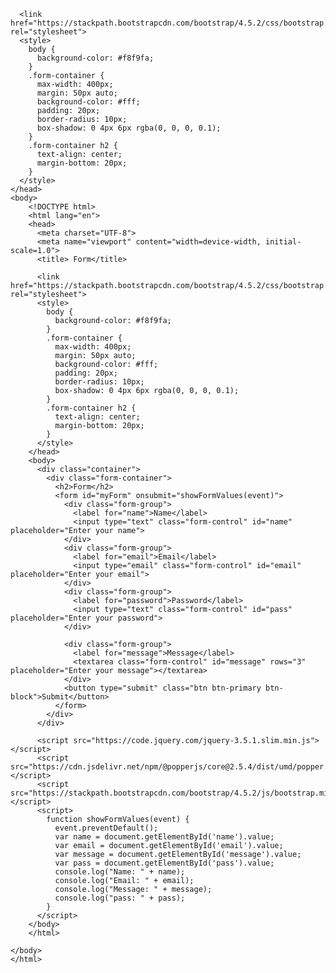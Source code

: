 <!DOCTYPE html>
<html lang="en">
<head>
    <meta charset="UTF-8">
    <meta name="viewport" content="width=device-width, initial-scale=1.0">
    <title>Document</title>
</head>
<body>
    <!DOCTYPE html>
    <html lang="en">
    <head>
      <meta charset="UTF-8">
      <meta name="viewport" content="width=device-width, initial-scale=1.0">
      <title>Beautiful Form</title>

      <link href="https://stackpath.bootstrapcdn.com/bootstrap/4.5.2/css/bootstrap.min.css" rel="stylesheet">
      <style>
        body {
          background-color: #f8f9fa;
        }
        .form-container {
          max-width: 400px;
          margin: 50px auto;
          background-color: #fff;
          padding: 20px;
          border-radius: 10px;
          box-shadow: 0 4px 6px rgba(0, 0, 0, 0.1);
        }
        .form-container h2 {
          text-align: center;
          margin-bottom: 20px;
        }
      </style>
    </head>
    <body>
        <!DOCTYPE html>
        <html lang="en">
        <head>
          <meta charset="UTF-8">
          <meta name="viewport" content="width=device-width, initial-scale=1.0">
          <title> Form</title>
      
          <link href="https://stackpath.bootstrapcdn.com/bootstrap/4.5.2/css/bootstrap.min.css" rel="stylesheet">
          <style>
            body {
              background-color: #f8f9fa;
            }
            .form-container {
              max-width: 400px;
              margin: 50px auto;
              background-color: #fff;
              padding: 20px;
              border-radius: 10px;
              box-shadow: 0 4px 6px rgba(0, 0, 0, 0.1);
            }
            .form-container h2 {
              text-align: center;
              margin-bottom: 20px;
            }
          </style>
        </head>
        <body>
          <div class="container">
            <div class="form-container">
              <h2>Form</h2>
              <form id="myForm" onsubmit="showFormValues(event)">
                <div class="form-group">
                  <label for="name">Name</label>
                  <input type="text" class="form-control" id="name" placeholder="Enter your name">
                </div>
                <div class="form-group">
                  <label for="email">Email</label>
                  <input type="email" class="form-control" id="email" placeholder="Enter your email">
                </div>
                <div class="form-group">
                  <label for="password">Password</label>
                  <input type="text" class="form-control" id="pass" placeholder="Enter your password">
                </div>
                
                <div class="form-group">
                  <label for="message">Message</label>
                  <textarea class="form-control" id="message" rows="3" placeholder="Enter your message"></textarea>
                </div>
                <button type="submit" class="btn btn-primary btn-block">Submit</button>
              </form>
            </div>
          </div>

          <script src="https://code.jquery.com/jquery-3.5.1.slim.min.js"></script>
          <script src="https://cdn.jsdelivr.net/npm/@popperjs/core@2.5.4/dist/umd/popper.min.js"></script>
          <script src="https://stackpath.bootstrapcdn.com/bootstrap/4.5.2/js/bootstrap.min.js"></script>
          <script>
            function showFormValues(event) {
              event.preventDefault();
              var name = document.getElementById('name').value;
              var email = document.getElementById('email').value;
              var message = document.getElementById('message').value;
              var pass = document.getElementById('pass').value;
              console.log("Name: " + name);
              console.log("Email: " + email);
              console.log("Message: " + message);
              console.log("pass: " + pass);
            }
          </script>
        </body>
        </html>
        
    </body>
    </html>
    
</body>
</html>
